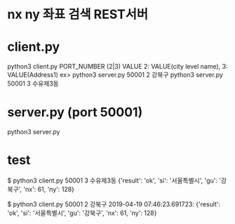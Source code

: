 # nx ny 좌표 검색 REST서버

# client.py
python3 client.py PORT_NUMBER (2|3) VALUE
2: VALUE(city level name), 3: VALUE(Address1)
 ex> python3 server.py 50001 2 강북구
     python3 server.py 50001 3 수유제3동

# server.py (port 50001)
python3 server.py

# test
$ python3 client.py 50001 3 수유제3동
{'result': 'ok', 'si': '서울특별시', 'gu': '강북구', 'nx': 61, 'ny': 128}

$ python3 client.py 50001 2 강북구
2019-04-19 07:46:23.691723: {'result': 'ok', 'si': '서울특별시', 'gu': '강북구', 'nx': 61, 'ny': 128}
